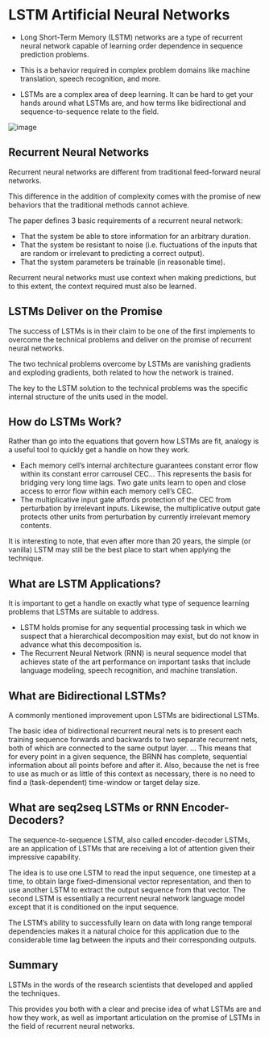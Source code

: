 #  LSTM Artificial Neural Networks


- Long Short-Term Memory (LSTM) networks are a type of recurrent neural network capable of learning order dependence in sequence prediction problems.
- This is a behavior required in complex problem domains like machine translation, speech recognition, and more.

- LSTMs are a complex area of deep learning. It can be hard to get your hands around what LSTMs are, and how terms like bidirectional and sequence-to-sequence relate to the field.

![image](https://user-images.githubusercontent.com/63282184/143877559-bc3ab3c3-3ba0-47be-8175-220dcb88f294.png)


## Recurrent Neural Networks
Recurrent neural networks are different from traditional feed-forward neural networks.

This difference in the addition of complexity comes with the promise of new behaviors that the traditional methods cannot achieve.

The paper defines 3 basic requirements of a recurrent neural network:

- That the system be able to store information for an arbitrary duration.
- That the system be resistant to noise (i.e. fluctuations of the inputs that are random or irrelevant to predicting a correct output).
- That the system parameters be trainable (in reasonable time).

Recurrent neural networks must use context when making predictions, but to this extent, the context required must also be learned.

## LSTMs Deliver on the Promise
The success of LSTMs is in their claim to be one of the first implements to overcome the technical problems and deliver on the promise of recurrent neural networks.

The two technical problems overcome by LSTMs are vanishing gradients and exploding gradients, both related to how the network is trained.

The key to the LSTM solution to the technical problems was the specific internal structure of the units used in the model.

## How do LSTMs Work?
Rather than go into the equations that govern how LSTMs are fit, analogy is a useful tool to quickly get a handle on how they work.

- Each memory cell’s internal architecture guarantees constant error flow within its constant error carrousel CEC… This represents the basis for bridging very long time lags. Two gate units learn to open and close access to error flow within each memory cell’s CEC. 
- The multiplicative input gate affords protection of the CEC from perturbation by irrelevant inputs. Likewise, the multiplicative output gate protects other units from perturbation by currently irrelevant memory contents.

It is interesting to note, that even after more than 20 years, the simple (or vanilla) LSTM may still be the best place to start when applying the technique.

## What are LSTM Applications?
It is important to get a handle on exactly what type of sequence learning problems that LSTMs are suitable to address.

- LSTM holds promise for any sequential processing task in which we suspect that a hierarchical decomposition may exist, but do not know in advance what this decomposition is.
- The Recurrent Neural Network (RNN) is neural sequence model that achieves state of the art performance on important tasks that include language modeling, speech recognition, and machine translation.

## What are Bidirectional LSTMs?
A commonly mentioned improvement upon LSTMs are bidirectional LSTMs.

The basic idea of bidirectional recurrent neural nets is to present each training sequence forwards and backwards to two separate recurrent nets, both of which are connected to the same output layer. … This means that for every point in a given sequence, the BRNN has complete, sequential information about all points before and after it. Also, because the net is free to use as much or as little of this context as necessary, there is no need to find a (task-dependent) time-window or target delay size.

## What are seq2seq LSTMs or RNN Encoder-Decoders?
The sequence-to-sequence LSTM, also called encoder-decoder LSTMs, are an application of LSTMs that are receiving a lot of attention given their impressive capability.

The idea is to use one LSTM to read the input sequence, one timestep at a time, to obtain large fixed-dimensional vector representation, and then to use another LSTM to extract the output sequence from that vector. The second LSTM is essentially a recurrent neural network language model except that it is conditioned on the input sequence.

The LSTM’s ability to successfully learn on data with long range temporal dependencies makes it a natural choice for this application due to the considerable time lag between the inputs and their corresponding outputs.

## Summary
LSTMs in the words of the research scientists that developed and applied the techniques.

This provides you both with a clear and precise idea of what LSTMs are and how they work, as well as important articulation on the promise of LSTMs in the field of recurrent neural networks.
